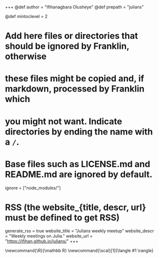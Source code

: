 <!--
Add here global page variables to use throughout your website.
-->
+++
@def author = "Ifihanagbara Olusheye"
@def prepath = "julians"

@def mintoclevel = 2

# Add here files or directories that should be ignored by Franklin, otherwise
# these files might be copied and, if markdown, processed by Franklin which
# you might not want. Indicate directories by ending the name with a `/`.
# Base files such as LICENSE.md and README.md are ignored by default.
ignore = ["node_modules/"]

# RSS (the website_{title, descr, url} must be defined to get RSS)
generate_rss = true
website_title = "Julians weekly meetup"
website_descr = "Weekly meetings on Julia."
website_url   = "https://ifihan.github.io/julians/"
+++

<!--
Add here global latex commands to use throughout your pages.
-->
\newcommand{\R}{\mathbb R}
\newcommand{\scal}[1]{\langle #1 \rangle}
